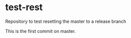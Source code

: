 # test-rest
Repository to test resetting the master to a release branch

This is the first commit on master.